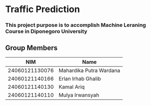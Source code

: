 # **Traffic Prediction**

### This project purpose is to accomplish Machine Leraning Course in Diponegoro University

## **Group Members**

| NIM            | Name                    |
| -------------- | ----------------------- |
| 24060121130076 | Mahardika Putra Wardana |
| 24060121140166 | Erlan Irhab Ghalib      |
| 24060121140130 | Kamal Ariq              |
| 24060121140110 | Mulya Irwansyah         |
